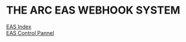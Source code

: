 # THE ARC EAS WEBHOOK SYSTEM

[EAS Index](https://theendboss-101.github.io/EAS/index.html)  
[EAS Control Pannel](https://theendboss-101.github.io/EAS/index.html)
